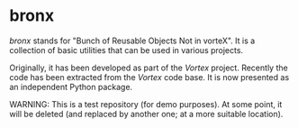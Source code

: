 # bronx

*bronx* stands for "Bunch of Reusable Objects Not in vorteX". It is a collection
of basic utilities that can be used in various projects.

Originally, it has been developed as part of the *Vortex* project. Recently
the  code has been extracted from the *Vortex* code base. It is now presented
as an independent Python package.

WARNING: This is a test repository (for demo purposes). At some point, it will
be deleted (and replaced by another one; at a more suitable location).
